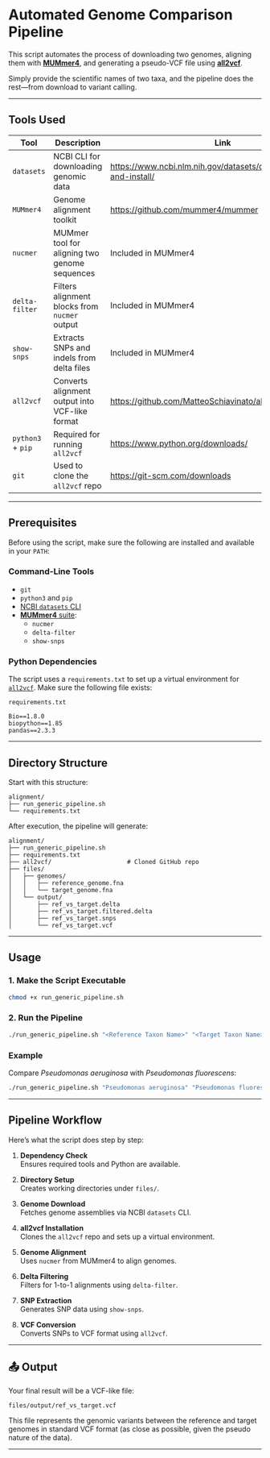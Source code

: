 # Automated Genome Comparison Pipeline

This script automates the process of downloading two genomes, aligning them with [**MUMmer4**](https://mummer4.github.io/), and generating a pseudo-VCF file using [**all2vcf**](https://github.com/MatteoSchiavinato/all2vcf).

Simply provide the scientific names of two taxa, and the pipeline does the rest—from download to variant calling.

---

## Tools Used

| Tool            | Description                                     | Link                                                                 |
|-----------------|-------------------------------------------------|----------------------------------------------------------------------|
| `datasets`      | NCBI CLI for downloading genomic data           | <https://www.ncbi.nlm.nih.gov/datasets/docs/v2/download-and-install/> |
| `MUMmer4`       | Genome alignment toolkit                        | <https://github.com/mummer4/mummer>                                  |
| `nucmer`        | MUMmer tool for aligning two genome sequences   | Included in MUMmer4                                                 |
| `delta-filter`  | Filters alignment blocks from `nucmer` output   | Included in MUMmer4                                                 |
| `show-snps`     | Extracts SNPs and indels from delta files       | Included in MUMmer4                                                 |
| `all2vcf`       | Converts alignment output into VCF-like format  | <https://github.com/MatteoSchiavinato/all2vcf>                      |
| `python3` + `pip` | Required for running `all2vcf`                 | <https://www.python.org/downloads/>                                   |
| `git`           | Used to clone the `all2vcf` repo                | <https://git-scm.com/downloads>                                       |

---

## Prerequisites

Before using the script, make sure the following are installed and available in your `PATH`:

### Command-Line Tools
- `git`
- `python3` and `pip`
- [NCBI `datasets` CLI](https://www.ncbi.nlm.nih.gov/datasets/docs/v2/command-line-tools/download-and-install/)
- [**MUMmer4** suite](https://mummer4.github.io/):  
  - `nucmer`  
  - `delta-filter`  
  - `show-snps`

### Python Dependencies
The script uses a `requirements.txt` to set up a virtual environment for [`all2vcf`](https://github.com/MatteoSchiavinato/all2vcf). Make sure the following file exists:

```
requirements.txt
```

```text
Bio==1.8.0
biopython==1.85
pandas==2.3.3
```

---

## Directory Structure

Start with this structure:

```
alignment/
├── run_generic_pipeline.sh
└── requirements.txt
```

After execution, the pipeline will generate:

```
alignment/
├── run_generic_pipeline.sh
├── requirements.txt
├── all2vcf/                     # Cloned GitHub repo
├── files/
│   ├── genomes/
│   │   ├── reference_genome.fna
│   │   └── target_genome.fna
│   └── output/
│       ├── ref_vs_target.delta
│       ├── ref_vs_target.filtered.delta
│       ├── ref_vs_target.snps
│       └── ref_vs_target.vcf
```

---

## Usage

### 1. Make the Script Executable

```bash
chmod +x run_generic_pipeline.sh
```

### 2. Run the Pipeline

```bash
./run_generic_pipeline.sh "<Reference Taxon Name>" "<Target Taxon Name>"
```

### Example

Compare *Pseudomonas aeruginosa* with *Pseudomonas fluorescens*:

```bash
./run_generic_pipeline.sh "Pseudomonas aeruginosa" "Pseudomonas fluorescens"
```

---

## Pipeline Workflow

Here’s what the script does step by step:

1. **Dependency Check**  
   Ensures required tools and Python are available.

2. **Directory Setup**  
   Creates working directories under `files/`.

3. **Genome Download**  
   Fetches genome assemblies via NCBI `datasets` CLI.

4. **all2vcf Installation**  
   Clones the `all2vcf` repo and sets up a virtual environment.

5. **Genome Alignment**  
   Uses `nucmer` from MUMmer4 to align genomes.

6. **Delta Filtering**  
   Filters for 1-to-1 alignments using `delta-filter`.

7. **SNP Extraction**  
   Generates SNP data using `show-snps`.

8. **VCF Conversion**  
   Converts SNPs to VCF format using `all2vcf`.

---

## 📤 Output

Your final result will be a VCF-like file:

```
files/output/ref_vs_target.vcf
```

This file represents the genomic variants between the reference and target genomes in standard VCF format (as close as possible, given the pseudo nature of the data).

---
